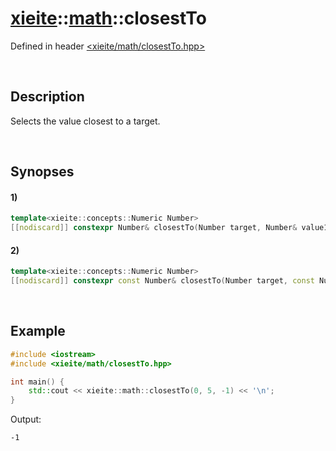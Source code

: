 # [xieite](../../xieite.md)\:\:[math](../../math.md)\:\:closestTo
Defined in header [<xieite/math/closestTo.hpp>](../../../include/xieite/math/closestTo.hpp)

&nbsp;

## Description
Selects the value closest to a target.

&nbsp;

## Synopses
#### 1)
```cpp
template<xieite::concepts::Numeric Number>
[[nodiscard]] constexpr Number& closestTo(Number target, Number& value1, Number& value2) noexcept;
```
#### 2)
```cpp
template<xieite::concepts::Numeric Number>
[[nodiscard]] constexpr const Number& closestTo(Number target, const Number& value1, const Number& value2) noexcept;
```

&nbsp;

## Example
```cpp
#include <iostream>
#include <xieite/math/closestTo.hpp>

int main() {
    std::cout << xieite::math::closestTo(0, 5, -1) << '\n';
}
```
Output:
```
-1
```
